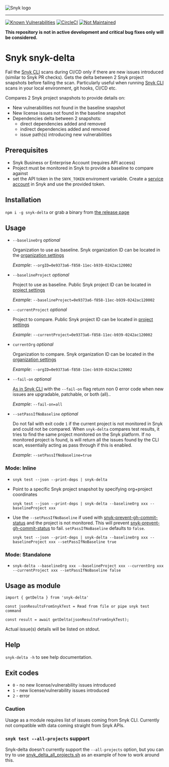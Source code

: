 ![Snyk logo](https://snyk.io/style/asset/logo/snyk-print.svg)

***

[![Known Vulnerabilities](https://snyk.io/test/github/snyk-tech-services/snyk-delta/badge.svg)](https://snyk.io/test/github/snyk/snyk-delta)
[![CircleCI](https://circleci.com/gh/snyk-tech-services/snyk-delta.svg?style=svg&circle-token=bfb34e49aa301cfa4ef4272541360a475ff95ad4)](https://circleci.com/gh/snyk-tech-services/snyk-delta)
[![Not Maintained](https://img.shields.io/badge/Maintenance%20Level-Not%20Maintained-yellow.svg)](https://gist.github.com/cheerfulstoic/d107229326a01ff0f333a1d3476e068d)

**This repository is not in active development and critical bug fixes only will be considered.**

# Snyk snyk-delta
Fail the [Snyk CLI](https://github.com/snyk/cli) scans during CI/CD only if there are new issues introduced (similar to Snyk PR checks).
Gets the delta between 2 Snyk project snapshots before failing the scan. Particularly useful when running [Snyk CLI](https://github.com/snyk/cli) scans in your local environment, git hooks, CI/CD etc.

Compares 2 Snyk project snapshots to provide details on:
- New vulnerabilities not found in the baseline snapshot
- New license issues not found in the baseline snapshot
- Dependencies delta between 2 snapshots:
    - direct dependencies added and removed
    - indirect dependencies added and removed
    - issue path(s) introducing new vulnerabilities

## Prerequisites
- Snyk Business or Enterprise Account (requires API access)
- Project must be monitored in Snyk to provide a baseline to compare against
- set the API token in the `SNYK_TOKEN` enviroment variable. Create a [service account](https://docs.snyk.io/features/user-and-group-management/managing-groups-and-organizations/service-accounts) in Snyk and use the provided token.

## Installation
`npm i -g snyk-delta` or grab a binary from [the release page](https://github.com/snyk-tech-services/snyk-delta/releases)

## Usage
- `--baselineOrg` *optional*

  Organization to use as baseline. Snyk organization ID can be located in the [organization settings](https://docs.snyk.io/products/snyk-code/cli-for-snyk-code/before-you-start-set-the-organization-for-the-cli-tests/finding-the-snyk-id-and-internal-name-of-an-organization)

  *Example*: `--orgID=0e9373a6-f858-11ec-b939-0242ac120002`

- `--baselineProject` *optional*

  Project to use as baseline. Public Snyk project ID can be located in [project settings](https://docs.snyk.io/introducing-snyk/introduction-to-snyk-projects/view-project-settings)

  *Example*: `--baselineProject=0e9373a6-f858-11ec-b939-0242ac120002`

- `--currentProject` *optional*

  Project to compare. Public Snyk project ID can be located in [project settings](https://docs.snyk.io/introducing-snyk/introduction-to-snyk-projects/view-project-settings)


  *Example*: `--currentProject=0e9373a6-f858-11ec-b939-0242ac120002`

- `currentOrg` *optional*

  Organization to compare. Snyk organization ID can be located in the [organization settings](https://docs.snyk.io/products/snyk-code/cli-for-snyk-code/before-you-start-set-the-organization-for-the-cli-tests/finding-the-snyk-id-and-internal-name-of-an-organization)

  *Example*: `--orgID=0e9373a6-f858-11ec-b939-0242ac120002`
- `--fail-on` *optional*

  [As in Snyk CLI](https://docs.snyk.io/snyk-cli/test-for-vulnerabilities/advanced-failing-of-builds-in-snyk-cli) with the `--fail-on` flag return non 0 error code when new issues are upgradable, patchable, or both (all)..

   *Example*: `--fail-on=all`

- `--setPassIfNoBaseline` *optional*

  Do not fail with exit code `1` if the current project is not monitored in Snyk and could not be compared. When `snyk-delta` compares test results, it tries to find the same project monitored on the Snyk platform. If no monitored project is found, is will return all the issues found by the CLI scan, essentially acting as pass through if this is enabled.

   *Example*: `--setPassIfNoBaseline=true`
### Mode: Inline
- `snyk test --json --print-deps | snyk-delta`
- Point to a specific Snyk project  snapshot by specifying org+project coordinates

  `snyk test --json --print-deps | snyk-delta --baselineOrg xxx --baselineProject xxx`
- Use the `--setPassIfNoBaseline` if used with [snyk-prevent-gh-commit-status](https://github.com/snyk-tech-services/snyk-prevent-gh-commit-status) and the project is not monitored. This will prevent [snyk-prevent-gh-commit-status](https://github.com/snyk-tech-services/snyk-prevent-gh-commit-status) to fail. `setPassIfNoBaseline` defaults to `false`.

    `snyk test --json --print-deps | snyk-delta --baselineOrg xxx --baselineProject xxx --setPassIfNoBaseline true`

### Mode: Standalone
- `snyk-delta --baselineOrg xxx --baselineProject xxx --currentOrg xxx --currentProject xxx --setPassIfNoBaseline false`

## Usage as module

```
import { getDelta } from 'snyk-delta'

const jsonResultsFromSnykTest = Read from file or pipe snyk test command

const result = await getDelta(jsonResultsFromSnykTest);
```
Actual issue(s) details will be listed on stdout.

## Help
`snyk-delta -h` to see help documentation.

## Exit codes
- `0` - no new license/vulnerability issues introduced
- `1` - new license/vulnerability issues introduced
- `2` - error
### Caution
Usage as a module requires list of issues coming from Snyk CLI.
Currently not compatible with data coming straight from Snyk APIs.

### `snyk test --all-projects` support
Snyk-delta doesn't currently support the `--all-projects` option, but you can try to use [snyk_delta_all_projects.sh](./snyk_delta_all_projects.sh) as an example of how to work around this.

